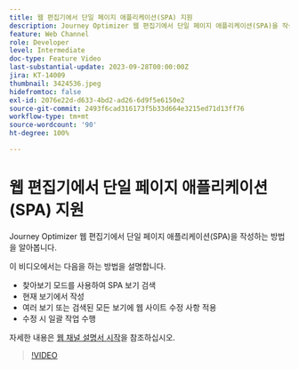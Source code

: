 ```yaml
---
title: 웹 편집기에서 단일 페이지 애플리케이션(SPA) 지원
description: Journey Optimizer 웹 편집기에서 단일 페이지 애플리케이션(SPA)을 작성하는 방법을 알아봅니다.
feature: Web Channel
role: Developer
level: Intermediate
doc-type: Feature Video
last-substantial-update: 2023-09-28T00:00:00Z
jira: KT-14009
thumbnail: 3424536.jpeg
hidefromtoc: false
exl-id: 2076e22d-d633-4bd2-ad26-6d9f5e6150e2
source-git-commit: 2493f6cad316173f5b33d664e3215ed71d13ff76
workflow-type: tm+mt
source-wordcount: '90'
ht-degree: 100%

---
```


# 웹 편집기에서 단일 페이지 애플리케이션(SPA) 지원

Journey Optimizer 웹 편집기에서 단일 페이지 애플리케이션(SPA)을 작성하는 방법을 알아봅니다.

이 비디오에서는 다음을 하는 방법을 설명합니다.

* 찾아보기 모드를 사용하여 SPA 보기 검색
* 현재 보기에서 작성
* 여러 보기 또는 검색된 모든 보기에 웹 사이트 수정 사항 적용
* 수정 시 일괄 작업 수행

자세한 내용은 [웹 채널 설명서 시작](https://experienceleague.adobe.com/docs/journey-optimizer/using/web/get-started-web.html?lang=ko)을 참조하십시오.

>[!VIDEO](https://video.tv.adobe.com/v/3446892/?learn=on&captions=kor)

